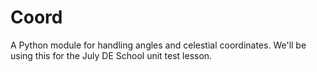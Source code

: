 # Coord
A Python module for handling angles and celestial coordinates.  We'll be using this for the July DE School unit test lesson.
